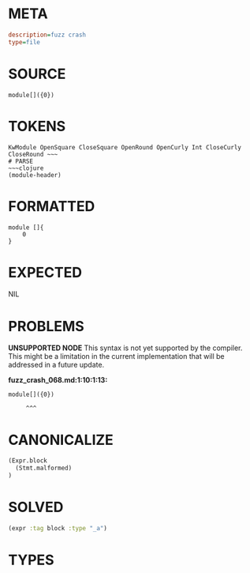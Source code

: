 # META
~~~ini
description=fuzz crash
type=file
~~~
# SOURCE
~~~roc
module[]({0})
~~~
# TOKENS
~~~text
KwModule OpenSquare CloseSquare OpenRound OpenCurly Int CloseCurly CloseRound ~~~
# PARSE
~~~clojure
(module-header)
~~~
# FORMATTED
~~~roc
module []{
	0
}
~~~
# EXPECTED
NIL
# PROBLEMS
**UNSUPPORTED NODE**
This syntax is not yet supported by the compiler.
This might be a limitation in the current implementation that will be addressed in a future update.

**fuzz_crash_068.md:1:10:1:13:**
```roc
module[]({0})
```
         ^^^


# CANONICALIZE
~~~clojure
(Expr.block
  (Stmt.malformed)
)
~~~
# SOLVED
~~~clojure
(expr :tag block :type "_a")
~~~
# TYPES
~~~roc
~~~
